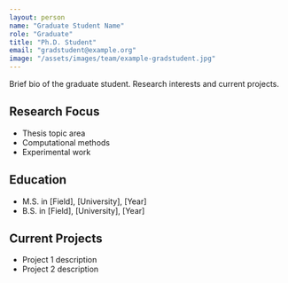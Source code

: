 ```yaml
---
layout: person
name: "Graduate Student Name"
role: "Graduate"
title: "Ph.D. Student"
email: "gradstudent@example.org"
image: "/assets/images/team/example-gradstudent.jpg"
---
```


Brief bio of the graduate student. Research interests and current projects.

## Research Focus
- Thesis topic area
- Computational methods
- Experimental work

## Education
- M.S. in [Field], [University], [Year]
- B.S. in [Field], [University], [Year]

## Current Projects
- Project 1 description
- Project 2 description